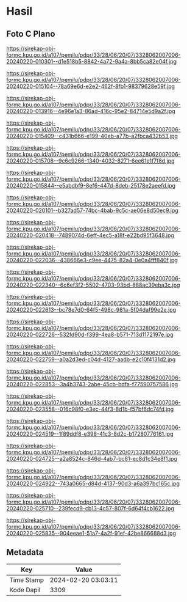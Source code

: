 # Hasil

## Foto C Plano

https://sirekap-obj-formc.kpu.go.id/a107/pemilu/pdpr/33/28/06/20/07/3328062007006-20240220-010301--d1e518b5-8842-4a72-9a4a-8bb5ca82e04f.jpg

https://sirekap-obj-formc.kpu.go.id/a107/pemilu/pdpr/33/28/06/20/07/3328062007006-20240220-015104--78a69e6d-e2e2-462f-8fb1-98379628e59f.jpg

https://sirekap-obj-formc.kpu.go.id/a107/pemilu/pdpr/33/28/06/20/07/3328062007006-20240220-013916--4e96e1a3-86ad-416c-95e2-84714e5d9a2f.jpg

https://sirekap-obj-formc.kpu.go.id/a107/pemilu/pdpr/33/28/06/20/07/3328062007006-20240220-015409--c431b666-e199-40eb-a77b-a2fbca432b53.jpg

https://sirekap-obj-formc.kpu.go.id/a107/pemilu/pdpr/33/28/06/20/07/3328062007006-20240220-015708--9c6c9266-1340-4032-8271-6ee61e1f7f8d.jpg

https://sirekap-obj-formc.kpu.go.id/a107/pemilu/pdpr/33/28/06/20/07/3328062007006-20240220-015844--e5abdbf9-8ef6-447d-8deb-25178e2aeefd.jpg

https://sirekap-obj-formc.kpu.go.id/a107/pemilu/pdpr/33/28/06/20/07/3328062007006-20240220-020101--b327ad57-74bc-4bab-9c5c-ae06e8d50ec9.jpg

https://sirekap-obj-formc.kpu.go.id/a107/pemilu/pdpr/33/28/06/20/07/3328062007006-20240220-020418--7489074d-6eff-4ec5-a18f-e22bd95f3648.jpg

https://sirekap-obj-formc.kpu.go.id/a107/pemilu/pdpr/33/28/06/20/07/3328062007006-20240220-022036--438666e3-c9ee-4475-82a4-0e0a4fff840f.jpg

https://sirekap-obj-formc.kpu.go.id/a107/pemilu/pdpr/33/28/06/20/07/3328062007006-20240220-022340--6c6ef3f2-5502-4703-93bd-888ac39eba3c.jpg

https://sirekap-obj-formc.kpu.go.id/a107/pemilu/pdpr/33/28/06/20/07/3328062007006-20240220-022613--bc78e7d0-64f5-498c-981a-5f04daf99e2e.jpg

https://sirekap-obj-formc.kpu.go.id/a107/pemilu/pdpr/33/28/06/20/07/3328062007006-20240220-022726--532fd90d-f399-4ea8-b571-713d1172197e.jpg

https://sirekap-obj-formc.kpu.go.id/a107/pemilu/pdpr/33/28/06/20/07/3328062007006-20240220-022759--a0a2d3ed-c04d-4127-aadb-e2c10f4131d2.jpg

https://sirekap-obj-formc.kpu.go.id/a107/pemilu/pdpr/33/28/06/20/07/3328062007006-20240220-022853--3a4b3743-2abe-45cb-bdfa-f77590757586.jpg

https://sirekap-obj-formc.kpu.go.id/a107/pemilu/pdpr/33/28/06/20/07/3328062007006-20240220-023558--016c98f0-e3ec-44f3-8d1b-f57bf6dc74fd.jpg

https://sirekap-obj-formc.kpu.go.id/a107/pemilu/pdpr/33/28/06/20/07/3328062007006-20240220-024519--1f89ddf8-e398-41c3-8d2c-b17280776161.jpg

https://sirekap-obj-formc.kpu.go.id/a107/pemilu/pdpr/33/28/06/20/07/3328062007006-20240220-024725--a2a8524c-846d-4ab7-bc81-ec8d1c34e8f1.jpg

https://sirekap-obj-formc.kpu.go.id/a107/pemilu/pdpr/33/28/06/20/07/3328062007006-20240220-024922--743a0665-d84d-4137-90d3-a6a397bc165c.jpg

https://sirekap-obj-formc.kpu.go.id/a107/pemilu/pdpr/33/28/06/20/07/3328062007006-20240220-025710--239fecd9-cb13-4c57-807f-6d64f4cb1622.jpg

https://sirekap-obj-formc.kpu.go.id/a107/pemilu/pdpr/33/28/06/20/07/3328062007006-20240220-025835--904eeae1-51a7-4a2f-91ef-42be866688d3.jpg


## Metadata

| Key        | Value               |
| ---------- | ------------------- |
| Time Stamp | 2024-02-20 03:03:11 |
| Kode Dapil | 3309                |



